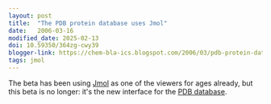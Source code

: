 ```yaml
---
layout: post
title:  "The PDB protein database uses Jmol"
date:   2006-03-16
modified_date: 2025-02-13
doi: 10.59350/364zg-cwy39
blogger-link: https://chem-bla-ics.blogspot.com/2006/03/pdb-protein-database-uses-jmol.html
tags: jmol
---
```


The beta has been using [Jmol](http://www.jmol.org/) as one of the viewers for ages already, but this beta
is no longer: it's the new interface for the [PDB database](http://www.pdb.org/).
